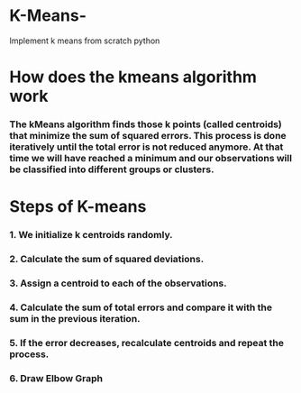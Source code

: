 # K-Means-
Implement k means from scratch python

# How does the kmeans algorithm work
### The kMeans algorithm finds those k points (called centroids) that minimize the sum of squared errors. This process is done iteratively until the total error is not reduced anymore. At that time we will have reached a minimum and our observations will be classified into different groups or clusters.

# Steps of K-means 
### 1. We initialize k centroids randomly.
### 2. Calculate the sum of squared deviations.
### 3. Assign a centroid to each of the observations.
### 4. Calculate the sum of total errors and compare it with the sum in the previous iteration.
### 5. If the error decreases, recalculate centroids and repeat the process.
### 6. Draw Elbow Graph
